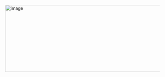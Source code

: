 <img width="598" height="218" alt="image" src="https://github.com/user-attachments/assets/2a3b15fe-7244-4f21-a866-824c474b2c01" />
